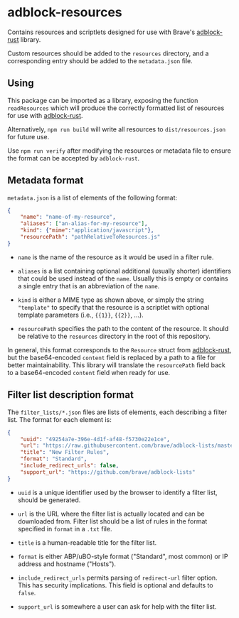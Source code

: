 # adblock-resources

Contains resources and scriptlets designed for use with Brave's [adblock-rust](https://github.com/brave/adblock-rust) library.

Custom resources should be added to the `resources` directory, and a corresponding entry should be added to the `metadata.json` file.

## Using

This package can be imported as a library, exposing the function `readResources` which will produce the correctly formatted list of resources for use with [adblock-rust](https://github.com/brave/adblock-rust).

Alternatively, `npm run build` will write all resources to `dist/resources.json` for future use.

Use `npm run verify` after modifying the resources or metadata file to ensure the format can be accepted by `adblock-rust`.

## Metadata format

`metadata.json` is a list of elements of the following format:

```json
{
    "name": "name-of-my-resource",
    "aliases": ["an-alias-for-my-resource"],
    "kind": {"mime":"application/javascript"},
    "resourcePath": "pathRelativeToResources.js"
}
```

- `name` is the name of the resource as it would be used in a filter rule.

- `aliases` is a list containing optional additional (usually shorter) identifiers that could be used instead of the `name`. Usually this is empty or contains a single entry that is an abbreviation of the `name`.

- `kind` is either a MIME type as shown above, or simply the string `"template"` to specify that the resource is a scriptlet with optional template parameters (i.e., `{{1}}`, `{{2}}`, ...).

- `resourcePath` specifies the path to the content of the resource. It should be relative to the `resources` directory in the root of this repository.

In general, this format corresponds to the `Resource` struct from [adblock-rust](https://github.com/brave/adblock-rust), but the base64-encoded `content` field is replaced by a path to a file for better maintainability. This library will translate the `resourcePath` field back to a base64-encoded `content` field when ready for use.

## Filter list description format

The `filter_lists/*.json` files are lists of elements, each describing a filter list. The format for each element is:

```json
{
    "uuid": "49254a7e-396e-4d1f-af48-f5730e22e1ce",
    "url": "https://raw.githubusercontent.com/brave/adblock-lists/master/brave-lists/new-list.txt",
    "title": "New Filter Rules",
    "format": "Standard",
    "include_redirect_urls": false,
    "support_url": "https://github.com/brave/adblock-lists"
}
```

- `uuid` is a unique identifier used by the browser to identify a filter list, should be generated.

- `url` is the URL where the filter list is actually located and can be downloaded from. Filter list should be a list of rules in the format specified in `format` in a `.txt` file.

- `title` is a human-readable title for the filter list.

- `format` is either ABP/uBO-style format ("Standard", most common) or IP address and hostname ("Hosts").

- `include_redirect_urls` permits parsing of `redirect-url` filter option. This has security implications. This field is optional and defaults to `false`. 

- `support_url` is somewhere a user can ask for help with the filter list.
